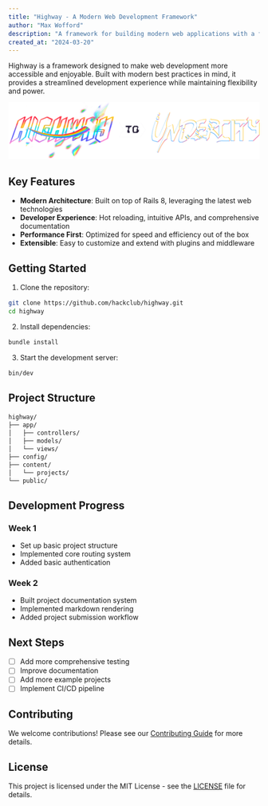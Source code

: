 ```yaml
---
title: "Highway - A Modern Web Development Framework"
author: "Max Wofford"
description: "A framework for building modern web applications with a focus on developer experience and performance"
created_at: "2024-03-20"
---
```


<!-- This is an AI generaated example file to test markdown rendering -->

Highway is a framework designed to make web development more accessible and enjoyable. Built with modern best practices in mind, it provides a streamlined development experience while maintaining flexibility and power.

![](./logo2.png)

## Key Features

- **Modern Architecture**: Built on top of Rails 8, leveraging the latest web technologies
- **Developer Experience**: Hot reloading, intuitive APIs, and comprehensive documentation
- **Performance First**: Optimized for speed and efficiency out of the box
- **Extensible**: Easy to customize and extend with plugins and middleware

## Getting Started

1. Clone the repository:
```bash
git clone https://github.com/hackclub/highway.git
cd highway
```

2. Install dependencies:
```bash
bundle install
```

3. Start the development server:
```bash
bin/dev
```

## Project Structure

```
highway/
├── app/
│   ├── controllers/
│   ├── models/
│   └── views/
├── config/
├── content/
│   └── projects/
└── public/
```

## Development Progress

### Week 1
- Set up basic project structure
- Implemented core routing system
- Added basic authentication

### Week 2
- Built project documentation system
- Implemented markdown rendering
- Added project submission workflow

## Next Steps

- [ ] Add more comprehensive testing
- [ ] Improve documentation
- [ ] Add more example projects
- [ ] Implement CI/CD pipeline

## Contributing

We welcome contributions! Please see our [Contributing Guide](CONTRIBUTING.md) for more details.

## License

This project is licensed under the MIT License - see the [LICENSE](LICENSE) file for details. 